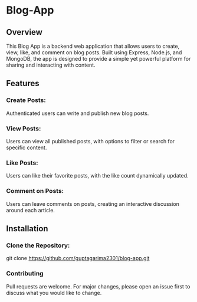 # Blog-App

## Overview
This Blog App is a backend web application that allows users to create, view, like, and comment on blog posts. Built using Express, Node.js, and MongoDB, the app is designed to provide a simple yet powerful platform for sharing and interacting with content.

## Features

### Create Posts: 
Authenticated users can write and publish new blog posts.
### View Posts: 
Users can view all published posts, with options to filter or search for specific content.
### Like Posts:
Users can like their favorite posts, with the like count dynamically updated.
### Comment on Posts:
Users can leave comments on posts, creating an interactive discussion around each article.

## Installation

### Clone the Repository:

git clone https://github.com/guptagarima2301/blog-app.git

### Contributing
Pull requests are welcome. For major changes, please open an issue first to discuss what you would like to change.
